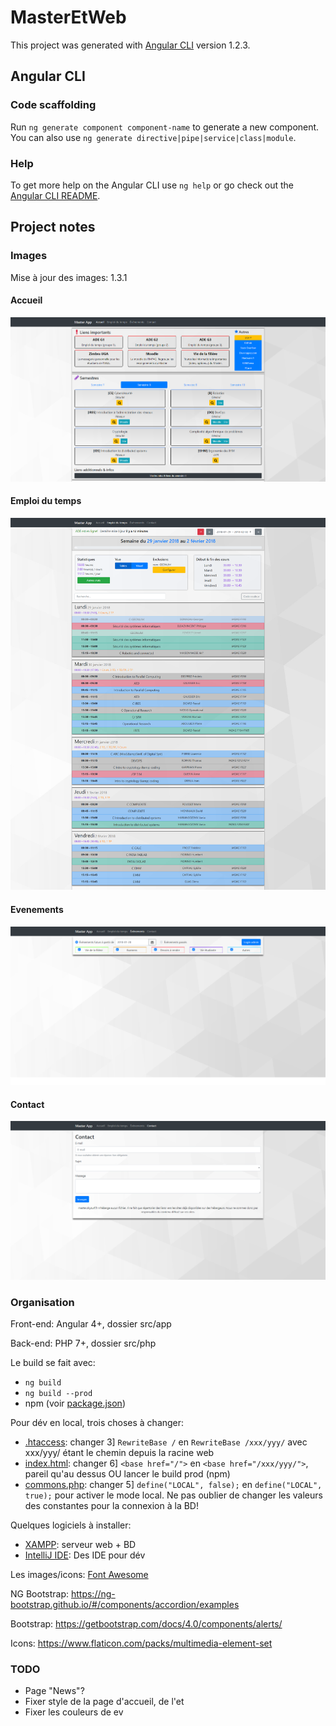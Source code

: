 # MasterEtWeb

This project was generated with [Angular CLI](https://github.com/angular/angular-cli) version 1.2.3.

## Angular CLI

### Code scaffolding

Run `ng generate component component-name` to generate a new component. You can also use `ng generate directive|pipe|service|class|module`.

### Help

To get more help on the Angular CLI use `ng help` or go check out the [Angular CLI README](https://github.com/angular/angular-cli/blob/master/README.md).

## Project notes

### Images
Mise à jour des images: 1.3.1

#### Accueil
![Accueil](screenshots/1_3/accueil.png)
#### Emploi du temps
![ET](screenshots/1_3/et.png)
#### Evenements
![EV](screenshots/1_3/ev.png)
#### Contact
![Contact](screenshots/1_3/contact.png)

### Organisation

Front-end: Angular 4+, dossier src/app

Back-end: PHP 7+, dossier src/php

Le build se fait avec:
* `ng build`
* `ng build --prod`
* npm (voir [package.json](package.json))

Pour dév en local, trois choses à changer:
* [.htaccess](src/.htaccess): changer 3] `RewriteBase /` en `RewriteBase /xxx/yyy/`
avec xxx/yyy/ étant le chemin depuis la racine web
* [index.html](src/index.html): changer 6] `<base href="/">` en `<base href="/xxx/yyy/">`,
pareil qu'au dessus OU lancer le build prod (npm)
* [commons.php](src/php/commons.php): changer 5] `define("LOCAL", false);` en `define("LOCAL", true);`
pour activer le mode local. Ne pas oublier de changer les valeurs des constantes pour la connexion à
la BD!

Quelques logiciels à installer:
* [XAMPP](https://www.apachefriends.org/fr/index.html): serveur web + BD
* [IntelliJ IDE](https://www.jetbrains.com/products.html): Des IDE pour dév

Les images/icons: [Font Awesome](https://www.flaticon.com/packs/font-awesome)

NG Bootstrap: https://ng-bootstrap.github.io/#/components/accordion/examples

Bootstrap: https://getbootstrap.com/docs/4.0/components/alerts/

Icons: https://www.flaticon.com/packs/multimedia-element-set

### TODO

* Page "News"?
* Fixer style de la page d'accueil, de l'et
* Fixer les couleurs de ev
